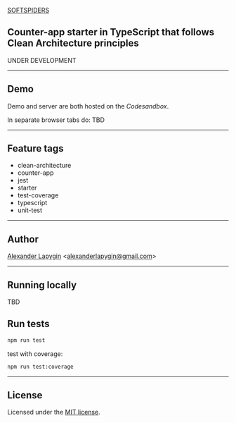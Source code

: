 [SOFTSPIDERS](https://github.com/softspiders/softspiders)

## Counter-app starter in TypeScript that follows Clean Architecture principles

UNDER DEVELOPMENT

---
## Demo
Demo and server are both hosted on the *Codesandbox*.

In separate browser tabs do:
TBD

---

## Feature tags
- clean-architecture
- counter-app
- jest
- starter
- test-coverage
- typescript
- unit-test

---
## Author

[Alexander Lapygin](https://github.com/AlexanderLapygin) <<alexanderlapygin@gmail.com>>

---

## Running locally

TBD

## Run tests

```sh
npm run test
```

test with coverage:
```sh
npm run test:coverage
```

---

## License

Licensed under the [MIT license](./LICENSE).
